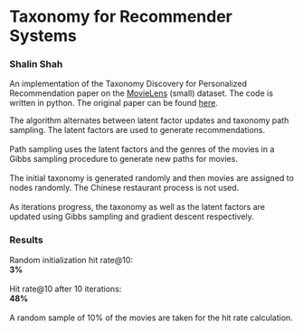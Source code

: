 # Taxonomy for Recommender Systems
### Shalin Shah

An implementation of the Taxonomy Discovery for Personalized Recommendation paper on the <a href="https://grouplens.org/datasets/movielens/" target="_blank">MovieLens</a> (small) dataset. The code is written in python.
The original paper can be found <a href="https://research.google/pubs/pub42499/" target="_blank">here</a>.

The algorithm alternates between latent factor updates and taxonomy path sampling. The latent factors are used to generate recommendations.<br><br>
Path sampling uses the latent factors and the genres of the movies in a Gibbs sampling procedure to generate new paths for movies.<br><br>
The initial taxonomy is generated randomly and then movies are assigned to nodes randomly. The Chinese restaurant process is not used.<br><br>
As iterations progress, the taxonomy as well as the latent factors are updated using Gibbs sampling and gradient descent respectively.

### Results
Random initialization hit rate@10:<br><b>3%</b><br><br>
Hit rate@10 after 10 iterations:<br><b>48%</b><br><br>
A random sample of 10% of the movies are taken for the hit rate calculation.
